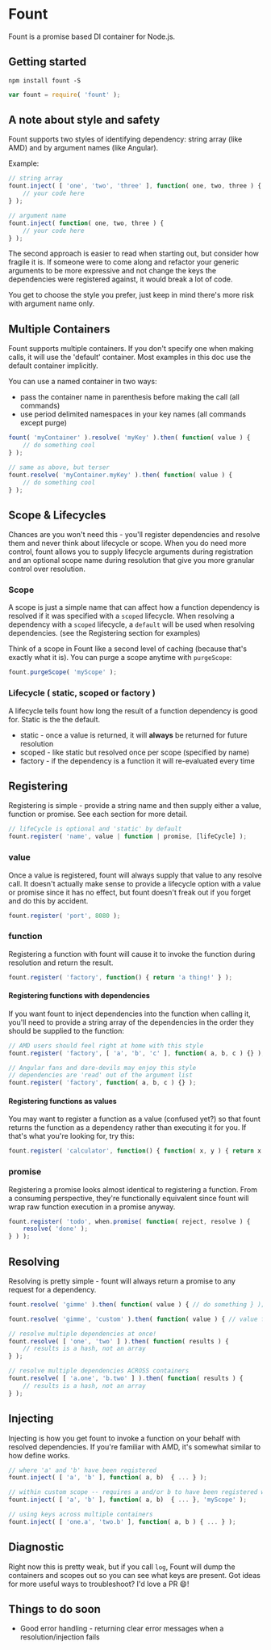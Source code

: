 # Fount
Fount is a promise based DI container for Node.js.

## Getting started

`npm install fount -S`

```javascript
var fount = require( 'fount' );
```

## A note about style and safety
Fount supports two styles of identifying dependency: string array (like AMD) and by argument names (like Angular). 

Example:
```javascript
// string array
fount.inject( [ 'one', 'two', 'three' ], function( one, two, three ) {
	// your code here
} );

// argument name
fount.inject( function( one, two, three ) {
	// your code here
} );

```

The second approach is easier to read when starting out, but consider how fragile it is. If someone were to come along and refactor your generic arguments to be more expressive and not change the keys the dependencies were registered against, it would break a lot of code.

You get to choose the style you prefer, just keep in mind there's more risk with argument name only.

## Multiple Containers
Fount supports multiple containers. If you don't specify one when making calls, it will use the 'default' container. Most examples in this doc use the default container implicitly.

You can use a named container in two ways:
 * pass the container name in parenthesis before making the call (all commands)
 * use period delimited namespaces in your key names (all commands except purge)

```javascript
fount( 'myContainer' ).resolve( 'myKey' ).then( function( value ) { 
	// do something cool
} );

// same as above, but terser
fount.resolve( 'myContainer.myKey' ).then( function( value ) { 
	// do something cool
} );
```

## Scope & Lifecycles
Chances are you won't need this - you'll register dependencies and resolve them and never think about lifecycle or scope. When you do need more control, fount allows you to supply lifecycle arguments during registration and an optional scope name during resolution that give you more granular control over resolution.

### Scope
A scope is just a simple name that can affect how a function dependency is resolved if it was specified with a `scoped` lifecycle. When resolving a dependency with a `scoped` lifecycle, a `default` will be used when resolving dependencies. (see the Registering section for examples)

Think of a scope in Fount like a second level of caching (because that's exactly what it is). You can purge a scope anytime with `purgeScope`:

```javascript
fount.purgeScope( 'myScope' );
```

### Lifecycle ( static, scoped or factory )
A lifecycle tells fount how long the result of a function dependency is good for. Static is the the default.

 * static - once a value is returned, it will **always** be returned for future resolution
 * scoped - like static but resolved once per scope (specified by name)
 * factory - if the dependency is a function it will re-evaluated every time

## Registering 
Registering is simple - provide a string name and then supply either a value, function or promise. See each section for more detail.

```javascript
// lifeCycle is optional and 'static' by default
fount.register( 'name', value | function | promise, [lifeCycle] );
```

### value
Once a value is registered, fount will always supply that value to any resolve call. It doesn't actually make sense to provide a lifecycle option with a value or promise since it has no effect, but fount doesn't freak out if you forget and do this by accident.

```javascript
fount.register( 'port', 8080 );
```

### function
Registering a function with fount will cause it to invoke the function during resolution and return the result.

```javascript
fount.register( 'factory', function() { return 'a thing!' } );
```

#### Registering functions with dependencies
If you want fount to inject dependencies into the function when calling it, you'll need to provide a string array of the dependencies in the order they should be supplied to the function:

```javascript
// AMD users should feel right at home with this style
fount.register( 'factory', [ 'a', 'b', 'c' ], function( a, b, c ) {} );

// Angular fans and dare-devils may enjoy this style
// dependencies are 'read' out of the argument list
fount.register( 'factory', function( a, b, c ) {} );
```

#### Registering functions as values
You may want to register a function as a value (confused yet?) so that fount returns the function as a dependency rather than executing it for you. If that's what you're looking for, try this:

```javascript
fount.register( 'calculator', function() { function( x, y ) { return x + y; } } );
```

### promise
Registering a promise looks almost identical to registering a function. From a consuming perspective, they're functionally equivalent since fount will wrap raw function execution in a promise anyway.

```javascript
fount.register( 'todo', when.promise( function( reject, resolve ) {
	resolve( 'done' );
} ) );
```

## Resolving
Resolving is pretty simple - fount will always return a promise to any request for a dependency.

```javascript
fount.resolve( 'gimme' ).then( function( value ) { // do something } );

fount.resolve( 'gimme', 'custom' ).then( function( value ) { // value for scope 'custom' } );

// resolve multiple dependencies at once!
fount.resolve( [ 'one', 'two' ] ).then( function( results ) {
	// results is a hash, not an array
} );

// resolve multiple dependencies ACROSS containers
fount.resolve( [ 'a.one', 'b.two' ] ).then( function( results ) {
	// results is a hash, not an array
} );
```

## Injecting
Injecting is how you get fount to invoke a function on your behalf with resolved dependencies. If you're familiar with AMD, it's somewhat similar to how define works.

```javascript
// where 'a' and 'b' have been registered
fount.inject( [ 'a', 'b' ], function( a, b)  { ... } );

// within custom scope -- requires a and/or b to have been registered with 'scoped' lifecycle
fount.inject( [ 'a', 'b' ], function( a, b)  { ... }, 'myScope' );

// using keys across multiple containers
fount.inject( [ 'one.a', 'two.b' ], function( a, b ) { ... } );
```

## Diagnostic
Right now this is pretty weak, but if you call `log`, Fount will dump the containers and scopes out so you can see what keys are present. Got ideas for more useful ways to troubleshoot? I'd love a PR :smile:!


## Things to do soon
 * Good error handling - returning clear error messages when a resolution/injection fails